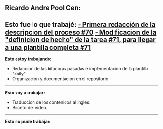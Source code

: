 ## Ricardo Andre Pool Cen:

**Esto fue lo que trabajé:**
[- Primera redacción de la descripcion del proceso #70](https://github.com/ricardo-andre-pool-cen/Equipo-0_prototipo_de_software_-seudo_repositorio./commit/cedc03ce1ecb74f8f2dd360507e6ec3daee29462)
[- Modificacion de la "definicion de hecho" de la tarea #71, para llegar a una plantilla completa #71](https://github.com/ricardo-andre-pool-cen/Equipo-0_prototipo_de_software_-seudo_repositorio./issues/71)
---
**Esto estoy trabajando:**
- Redaccion de las bitacoras pasadas e implementacion de la plantilla "daily"
- Organización y documentación en el repositorio
---
**Esto voy a trabajar:**
- Traduccion de los contenidos al ingles.
- Boceto del video.
---
**Esto no pude trabajar:**
